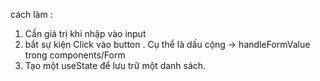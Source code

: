 cách làm : 

1. Cần giá trị khi nhập vào input
2. bắt sự kiện Click vào button . Cụ thể là dấu cộng -> handleFormValue trong components/Form
3. Tạo một useState để lưu trữ một danh sách.